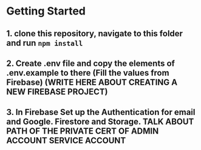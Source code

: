 # Getting Started

## 1. clone this repository, navigate to this folder and run `npm install`

## 2. Create .env file and copy the elements of .env.example to there (Fill the values from Firebase) (WRITE HERE ABOUT CREATING A NEW FIREBASE PROJECT)

## 3. In Firebase Set up the Authentication for email and Google. Firestore and Storage. TALK ABOUT PATH OF THE PRIVATE CERT OF ADMIN ACCOUNT SERVICE ACCOUNT
